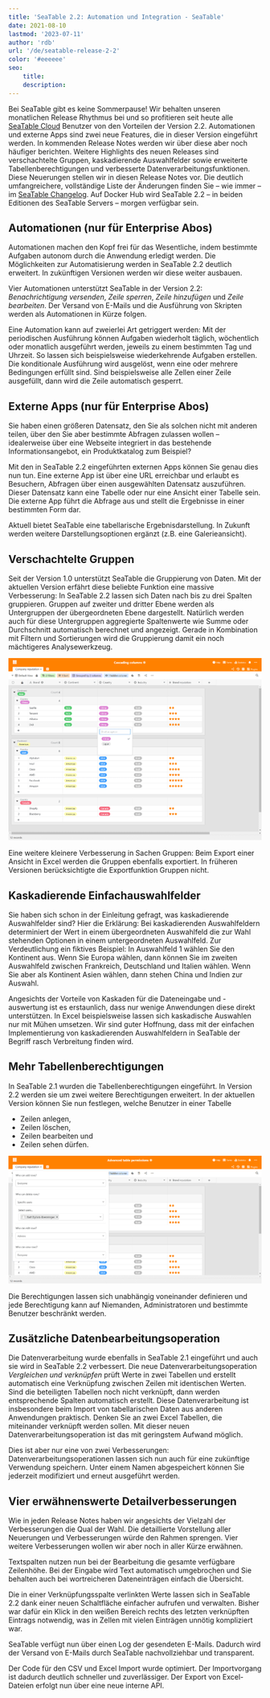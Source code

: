 ```yaml
---
title: 'SeaTable 2.2: Automation und Integration - SeaTable'
date: 2021-08-10
lastmod: '2023-07-11'
author: 'rdb'
url: '/de/seatable-release-2-2'
color: '#eeeeee'
seo:
    title:
    description:
---
```


Bei SeaTable gibt es keine Sommerpause! Wir behalten unseren monatlichen Release Rhythmus bei und so profitieren seit heute alle [SeaTable Cloud](https://cloud.seatable.io) Benutzer von den Vorteilen der Version 2.2. Automationen und externe Apps sind zwei neue Features, die in dieser Version eingeführt werden. In kommenden Release Notes werden wir über diese aber noch häufiger berichten. Weitere Highlights des neuen Releases sind verschachtelte Gruppen, kaskadierende Auswahlfelder sowie erweiterte Tabellenberechtigungen und verbesserte Datenverarbeitungsfunktionen. Diese Neuerungen stellen wir in diesen Release Notes vor. Die deutlich umfangreichere, vollständige Liste der Änderungen finden Sie – wie immer – im [SeaTable Changelog](https://seatable.io/docs/changelog/version-2-2/). Auf Docker Hub wird SeaTable 2.2 – in beiden Editionen des SeaTable Servers – morgen verfügbar sein.

## Automationen (nur für Enterprise Abos)

Automationen machen den Kopf frei für das Wesentliche, indem bestimmte Aufgaben autonom durch die Anwendung erledigt werden. Die Möglichkeiten zur Automatisierung werden in SeaTable 2.2 deutlich erweitert. In zukünftigen Versionen werden wir diese weiter ausbauen.

Vier Automationen unterstützt SeaTable in der Version 2.2: _Benachrichtigung versenden_, _Zeile sperren_, _Zeile hinzufügen_ und _Zeile bearbeiten_. Der Versand von E-Mails und die Ausführung von Skripten werden als Automationen in Kürze folgen.

Eine Automation kann auf zweierlei Art getriggert werden: Mit der periodischen Ausführung können Aufgaben wiederholt täglich, wöchentlich oder monatlich ausgeführt werden, jeweils zu einem bestimmten Tag und Uhrzeit. So lassen sich beispielsweise wiederkehrende Aufgaben erstellen. Die konditionale Ausführung wird ausgelöst, wenn eine oder mehrere Bedingungen erfüllt sind. Sind beispielsweise alle Zellen einer Zeile ausgefüllt, dann wird die Zeile automatisch gesperrt.

## Externe Apps (nur für Enterprise Abos)

Sie haben einen größeren Datensatz, den Sie als solchen nicht mit anderen teilen, über den Sie aber bestimmte Abfragen zulassen wollen – idealerweise über eine Webseite integriert in das bestehende Informationsangebot, ein Produktkatalog zum Beispiel?

Mit den in SeaTable 2.2 eingeführten externen Apps können Sie genau dies nun tun. Eine externe App ist über eine URL erreichbar und erlaubt es Besuchern, Abfragen über einen ausgewählten Datensatz auszuführen. Dieser Datensatz kann eine Tabelle oder nur eine Ansicht einer Tabelle sein. Die externe App führt die Abfrage aus und stellt die Ergebnisse in einer bestimmten Form dar.

Aktuell bietet SeaTable eine tabellarische Ergebnisdarstellung. In Zukunft werden weitere Darstellungsoptionen ergänzt (z.B. eine Galerieansicht).

## Verschachtelte Gruppen

Seit der Version 1.0 unterstützt SeaTable die Gruppierung von Daten. Mit der aktuellen Version erfährt diese beliebte Funktion eine massive Verbesserung: In SeaTable 2.2 lassen sich Daten nach bis zu drei Spalten gruppieren. Gruppen auf zweiter und dritter Ebene werden als Untergruppen der übergeordneten Ebene dargestellt. Natürlich werden auch für diese Untergruppen aggregierte Spaltenwerte wie Summe oder Durchschnitt automatisch berechnet und angezeigt. Gerade in Kombination mit Filtern und Sortierungen wird die Gruppierung damit ein noch mächtigeres Analysewerkzeug.

![Cascading columns and nested groups](Cascading-columns.png)

Eine weitere kleinere Verbesserung in Sachen Gruppen: Beim Export einer Ansicht in Excel werden die Gruppen ebenfalls exportiert. In früheren Versionen berücksichtigte die Exportfunktion Gruppen nicht.

## Kaskadierende Einfachauswahlfelder

Sie haben sich schon in der Einleitung gefragt, was kaskadierende Auswahlfelder sind? Hier die Erklärung: Bei kaskadierenden Auswahlfeldern determiniert der Wert in einem übergeordneten Auswahlfeld die zur Wahl stehenden Optionen in einem untergeordneten Auswahlfeld. Zur Verdeutlichung ein fiktives Beispiel: In Auswahlfeld 1 wählen Sie den Kontinent aus. Wenn Sie Europa wählen, dann können Sie im zweiten Auswahlfeld zwischen Frankreich, Deutschland und Italien wählen. Wenn Sie aber als Kontinent Asien wählen, dann stehen China und Indien zur Auswahl.

Angesichts der Vorteile von Kaskaden für die Dateneingabe und -auswertung ist es erstaunlich, dass nur wenige Anwendungen diese direkt unterstützen. In Excel beispielsweise lassen sich kaskadische Auswahlen nur mit Mühen umsetzen. Wir sind guter Hoffnung, dass mit der einfachen Implementierung von kaskadierenden Auswahlfeldern in SeaTable der Begriff rasch Verbreitung finden wird.

## Mehr Tabellenberechtigungen

In SeaTable 2.1 wurden die Tabellenberechtigungen eingeführt. In Version 2.2 werden sie um zwei weitere Berechtigungen erweitert. In der aktuellen Version können Sie nun festlegen, welche Benutzer in einer Tabelle

- Zeilen anlegen,
- Zeilen löschen,
- Zeilen bearbeiten und
- Zeilen sehen dürfen.

![Advanced table permissions](Advanced-table-permissions.png)

Die Berechtigungen lassen sich unabhängig voneinander definieren und jede Berechtigung kann auf Niemanden, Administratoren und bestimmte Benutzer beschränkt werden.

## Zusätzliche Datenbearbeitungsoperation

Die Datenverarbeitung wurde ebenfalls in SeaTable 2.1 eingeführt und auch sie wird in SeaTable 2.2 verbessert. Die neue Datenverarbeitungsoperation _Vergleichen und verknüpfen_ prüft Werte in zwei Tabellen und erstellt automatisch eine Verknüpfung zwischen Zeilen mit identischen Werten. Sind die beteiligten Tabellen noch nicht verknüpft, dann werden entsprechende Spalten automatisch erstellt. Diese Datenverarbeitung ist insbesondere beim Import von tabellarischen Daten aus anderen Anwendungen praktisch. Denken Sie an zwei Excel Tabellen, die miteinander verknüpft werden sollen. Mit dieser neuen Datenverarbeitungsoperation ist das mit geringstem Aufwand möglich.

Dies ist aber nur eine von zwei Verbesserungen: Datenverarbeitungsoperationen lassen sich nun auch für eine zukünftige Verwendung speichern. Unter einem Namen abgespeichert können Sie jederzeit modifiziert und erneut ausgeführt werden.

## Vier erwähnenswerte Detailverbesserungen

Wie in jeden Release Notes haben wir angesichts der Vielzahl der Verbesserungen die Qual der Wahl. Die detaillierte Vorstellung aller Neuerungen und Verbesserungen würde den Rahmen sprengen. Vier weitere Verbesserungen wollen wir aber noch in aller Kürze erwähnen.

Textspalten nutzen nun bei der Bearbeitung die gesamte verfügbare Zeilenhöhe. Bei der Eingabe wird Text automatisch umgebrochen und Sie behalten auch bei wortreicheren Dateneinträgen einfach die Übersicht.

Die in einer Verknüpfungsspalte verlinkten Werte lassen sich in SeaTable 2.2 dank einer neuen Schaltfläche einfacher aufrufen und verwalten. Bisher war dafür ein Klick in den weißen Bereich rechts des letzten verknüpften Eintrags notwendig, was in Zellen mit vielen Einträgen unnötig kompliziert war.

SeaTable verfügt nun über einen Log der gesendeten E-Mails. Dadurch wird der Versand von E-Mails durch SeaTable nachvollziehbar und transparent.

Der Code für den CSV und Excel Import wurde optimiert. Der Importvorgang ist dadurch deutlich schneller und zuverlässiger. Der Export von Excel-Dateien erfolgt nun über eine neue interne API.
